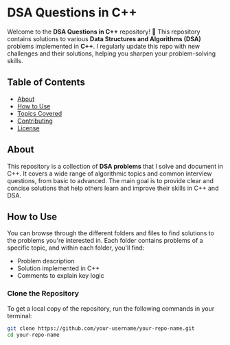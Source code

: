 # DSA Questions in C++

Welcome to the **DSA Questions in C++** repository! 🎯 This repository contains solutions to various **Data Structures and Algorithms (DSA)** problems implemented in **C++**. I regularly update this repo with new challenges and their solutions, helping you sharpen your problem-solving skills.

## Table of Contents
- [About](#about)
- [How to Use](#how-to-use)
- [Topics Covered](#topics-covered)
- [Contributing](#contributing)
- [License](#license)

## About
This repository is a collection of **DSA problems** that I solve and document in C++. It covers a wide range of algorithmic topics and common interview questions, from basic to advanced. The main goal is to provide clear and concise solutions that help others learn and improve their skills in C++ and DSA.

## How to Use
You can browse through the different folders and files to find solutions to the problems you're interested in. Each folder contains problems of a specific topic, and within each folder, you'll find:
- Problem description
- Solution implemented in C++
- Comments to explain key logic

### Clone the Repository
To get a local copy of the repository, run the following commands in your terminal:
```bash
git clone https://github.com/your-username/your-repo-name.git
cd your-repo-name

